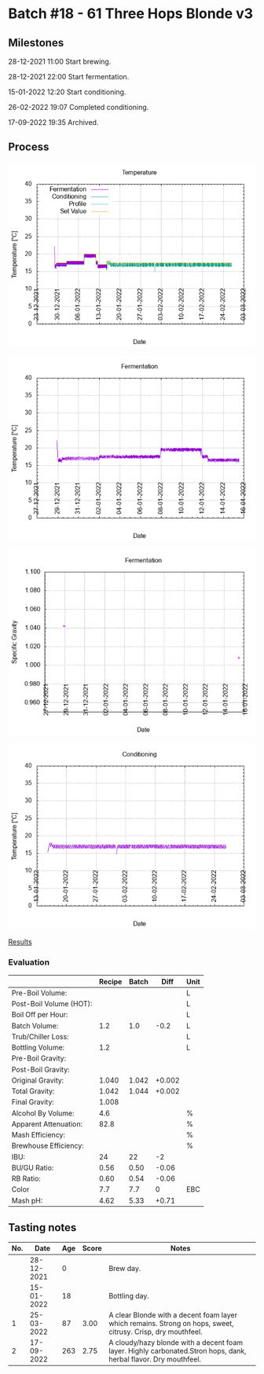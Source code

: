 # Batch #18 - 61 Three Hops Blonde v3

## Milestones

28-12-2021 11:00 Start brewing.

28-12-2021 22:00 Start fermentation.

15-01-2022 12:20 Start conditioning.

26-02-2022 19:07 Completed conditioning.

17-09-2022 19:35 Archived.

## Process

![temperature](temperature.png)

![fermentation](fermentation.png)

![specific gravity](gravity.png)

![conditioning](conditioning.png)

[Results](./Batch_18_61_Three_Hops_Blonde_v3_results.pdf)

### Evaluation

|                         | Recipe | Batch | Diff   | Unit |
|-------------------------|--------|-------|--------|------|
| Pre-Boil Volume:        |        |       |        | L    |
| Post-Boil Volume (HOT): |        |       |        | L    |
| Boil Off per Hour:      |        |       |        | L    |
| Batch Volume:           | 1.2    | 1.0   | -0.2   | L    |
| Trub/Chiller Loss:      |        |       |        | L    |
| Bottling Volume:        | 1.2    |       |        | L    |
| Pre-Boil Gravity:       |        |       |        |      |
| Post-Boil Gravity:      |        |       |        |      |
| Original Gravity:       | 1.040  | 1.042 | +0.002 |      |
| Total Gravity:          | 1.042  | 1.044 | +0.002 |      |
| Final Gravity:          | 1.008  |       |        |      |
| Alcohol By Volume:      | 4.6    |       |        | %    |
| Apparent Attenuation:   | 82.8   |       |        | %    |
| Mash Efficiency:        |        |       |        | %    |
| Brewhouse Efficiency:   |        |       |        | %    |
| IBU:                    | 24     | 22    | -2     |      |
| BU/GU Ratio:            | 0.56   | 0.50  | -0.06  |      |
| RB Ratio:               | 0.60   | 0.54  | -0.06  |      |
| Color                   | 7.7    | 7.7   |  0     | EBC  |
| Mash pH:                | 4.62   | 5.33  | +0.71  |      |

## Tasting notes

| No. | Date       | Age | Score | Notes |
|-----|------------|-----|-------|-------|
|     | 28-12-2021 |   0 |       | Brew day. |
|     | 15-01-2022 |  18 |       | Bottling day. |
|   1 | 25-03-2022 |  87 | 3.00  | A clear Blonde with a decent foam layer which remains. Strong on hops, sweet, citrusy. Crisp, dry mouthfeel. |
|   2 | 17-09-2022 | 263 | 2.75  | A cloudy/hazy blonde with a decent foam layer. Highly carbonated.Stron hops, dank, herbal flavor. Dry mouthfeel. |
